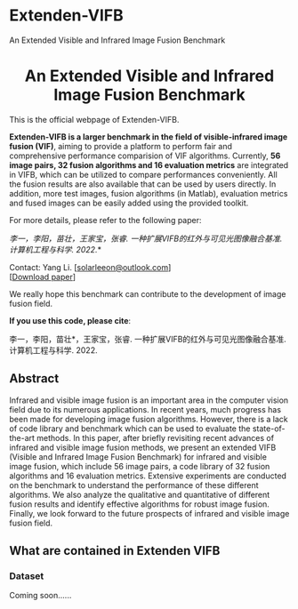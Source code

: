 # Extenden-VIFB
An Extended Visible and Infrared Image Fusion Benchmark

# <center>An Extended Visible and Infrared Image Fusion Benchmark</center>
This is the official webpage of Extenden-VIFB. 

**Extenden-VIFB is a larger  benchmark in the field of visible-infrared image fusion (VIF)**, aiming to provide a platform to perform fair and comprehensive performance comparision of VIF algorithms. Currently, **56 image pairs, 32 fusion algorithms and 16 evaluation metrics** are integrated in VIFB, which can be utilized to compare performances conveniently. All the fusion results are also available that can be used by users directly. In addition, more test images, fusion algorithms (in Matlab), evaluation metrics and fused images can be easily added using the provided toolkit.

For more details, please refer to the following paper:

**李一，李阳，苗壮*，王家宝，张睿. 一种扩展VIFB的红外与可见光图像融合基准.  计算机工程与科学. 2022.**  

Contact: Yang Li. [solarleeon@outlook.com]  
[[Download paper](https://github.com/solarlee/Extended-VIFB)]

We really hope this benchmark can contribute to the development of image fusion field. 

**If you use this code, please cite**:

李一，李阳，苗壮*，王家宝，张睿. 一种扩展VIFB的红外与可见光图像融合基准.  计算机工程与科学. 2022.

## Abstract
Infrared and visible image fusion is an important area in the computer vision field due to its numerous applications. In recent years, much progress has been made for developing image fusion algorithms. However, there is a lack of code library and benchmark which can be used to evaluate the state-of-the-art methods. In this paper, after briefly revisiting recent advances of infrared and visible image fusion methods, we present an extended VIFB (Visible and Infrared Image Fusion Benchmark) for infrared and visible image fusion, which include 56 image pairs, a code library of 32 fusion algorithms and 16 evaluation metrics. Extensive experiments are conducted on the benchmark to understand the performance of these different algorithms. We also analyze the qualitative and quantitative of different fusion results and identify effective algorithms for robust image fusion. Finally, we look forward to the future prospects of infrared and visible image fusion field.
## What are contained in Extenden VIFB

### Dataset
Coming soon......

